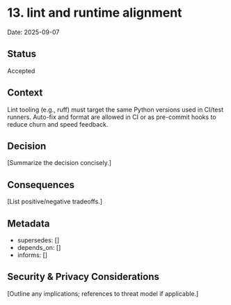 # 13. lint and runtime alignment

Date: 2025-09-07

## Status
Accepted

## Context
Lint tooling (e.g., ruff) must target the same Python versions used in CI/test runners. Auto-fix and format are allowed in CI or as pre-commit hooks to reduce churn and speed feedback.

## Decision
[Summarize the decision concisely.]

## Consequences
[List positive/negative tradeoffs.]

## Metadata
- supersedes: []
- depends_on: []
- informs: []

## Security & Privacy Considerations
[Outline any implications; references to threat model if applicable.]
